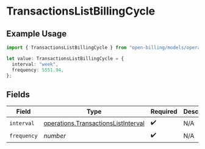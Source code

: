 # TransactionsListBillingCycle

## Example Usage

```typescript
import { TransactionsListBillingCycle } from "open-billing/models/operations";

let value: TransactionsListBillingCycle = {
  interval: "week",
  frequency: 5551.94,
};
```

## Fields

| Field                                                                                      | Type                                                                                       | Required                                                                                   | Description                                                                                |
| ------------------------------------------------------------------------------------------ | ------------------------------------------------------------------------------------------ | ------------------------------------------------------------------------------------------ | ------------------------------------------------------------------------------------------ |
| `interval`                                                                                 | [operations.TransactionsListInterval](../../models/operations/transactionslistinterval.md) | :heavy_check_mark:                                                                         | N/A                                                                                        |
| `frequency`                                                                                | *number*                                                                                   | :heavy_check_mark:                                                                         | N/A                                                                                        |